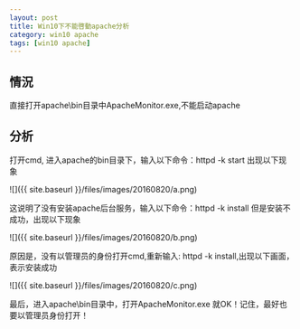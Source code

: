 ```yaml
---
layout: post
title: Win10下不能啓動apache分析
category: win10 apache
tags: [win10 apache]
---
```


## 情況  

直接打开apache\bin目录中ApacheMonitor.exe,不能启动apache  

## 分析  

打开cmd, 进入apache的bin目录下，输入以下命令：httpd -k start 出现以下现象  

![]({{ site.baseurl }}/files/images/20160820/a.png)   


这说明了没有安装apache后台服务，输入以下命令：httpd -k install 但是安装不成功，出现以下现象  

![]({{ site.baseurl }}/files/images/20160820/b.png)  


原因是，没有以管理员的身份打开cmd,重新输入: httpd -k install,出现以下画面，表示安装成功  

![]({{ site.baseurl }}/files/images/20160820/c.png)  

最后，进入apache\bin目录中，打开ApacheMonitor.exe 就OK！记住，最好也要以管理员身份打开！  
